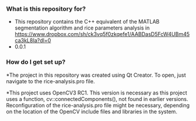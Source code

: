 ### What is this repository for? ###

* This repository contains the C++ equivalent of the MATLAB segmentation algorithm and rice parameters analysis in https://www.dropbox.com/sh/ck3vq5f0zkqefe1/AABDasD5FcW4UBm45ca3kL8Ia?dl=0
* 0.0.1

### How do I get set up? ###

*The project in this repository was created using Qt Creator. To open, just navigate to the rice-analysis.pro file.

*This project uses OpenCV3 RC1. This version is necessary as this project uses a function, cv::connectedComponents(), not found in earlier versions. Reconfiguration of the rice-analysis.pro file might be necessary, depending on the location of the OpenCV include files and libraries in the system.
